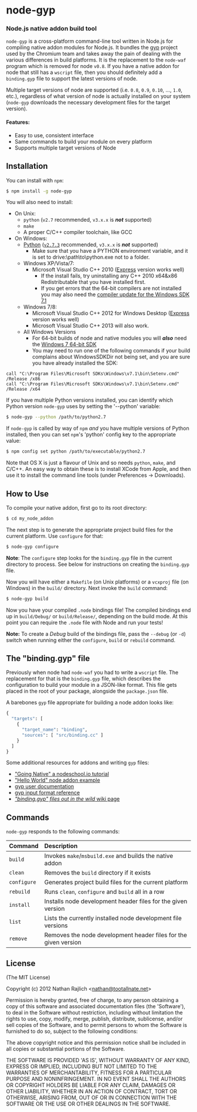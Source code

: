 node-gyp
=========
### Node.js native addon build tool

`node-gyp` is a cross-platform command-line tool written in Node.js for compiling
native addon modules for Node.js.  It bundles the [gyp](https://code.google.com/p/gyp/)
project used by the Chromium team and takes away the pain of dealing with the
various differences in build platforms. It is the replacement to the `node-waf`
program which is removed for node `v0.8`. If you have a native addon for node that
still has a `wscript` file, then you should definitely add a `binding.gyp` file
to support the latest versions of node.

Multiple target versions of node are supported (i.e. `0.8`, `0.9`, `0.10`, ..., `1.0`,
etc.), regardless of what version of node is actually installed on your system
(`node-gyp` downloads the necessary development files for the target version).

#### Features:

 * Easy to use, consistent interface
 * Same commands to build your module on every platform
 * Supports multiple target versions of Node


Installation
------------

You can install with `npm`:

``` bash
$ npm install -g node-gyp
```

You will also need to install:

  * On Unix:
    * `python` (`v2.7` recommended, `v3.x.x` is __*not*__ supported)
    * `make`
    * A proper C/C++ compiler toolchain, like GCC
  * On Windows:
    * [Python][windows-python] ([`v2.7.3`][windows-python-v2.7.3] recommended, `v3.x.x` is __*not*__ supported)
      * Make sure that you have a PYTHON environment variable, and it is set to drive:\path\to\python.exe not to a folder.
    * Windows XP/Vista/7:
      * Microsoft Visual Studio C++ 2010 ([Express][msvc2010] version works well)
        * If the install fails, try uninstalling any C++ 2010 x64&x86 Redistributable that you have installed first.
        * If you get errors that the 64-bit compilers are not installed you may also need the [compiler update for the Windows SDK 7.1]
    * Windows 7/8:
      * Microsoft Visual Studio C++ 2012 for Windows Desktop ([Express][msvc2012] version works well)
      * Microsoft Visual Studio C++ 2013 will also work.
    * All Windows Versions
      * For 64-bit builds of node and native modules you will _**also**_ need the [Windows 7 64-bit SDK][win7sdk]
      * You may need to run one of the following commands if your build complains about WindowsSDKDir not being set, and you are sure you have already installed the SDK:

```
call "C:\Program Files\Microsoft SDKs\Windows\v7.1\bin\Setenv.cmd" /Release /x86
call "C:\Program Files\Microsoft SDKs\Windows\v7.1\bin\Setenv.cmd" /Release /x64
```

If you have multiple Python versions installed, you can identify which Python
version `node-gyp` uses by setting the '--python' variable:

``` bash
$ node-gyp --python /path/to/python2.7
```

If `node-gyp` is called by way of `npm` *and* you have multiple versions of
Python installed, then you can set `npm`'s 'python' config key to the appropriate
value:

``` bash
$ npm config set python /path/to/executable/python2.7
```

Note that OS X is just a flavour of Unix and so needs `python`, `make`, and C/C++.
An easy way to obtain these is to install XCode from Apple,
and then use it to install the command line tools (under Preferences -> Downloads).

How to Use
----------

To compile your native addon, first go to its root directory:

``` bash
$ cd my_node_addon
```

The next step is to generate the appropriate project build files for the current
platform. Use `configure` for that:

``` bash
$ node-gyp configure
```

__Note__: The `configure` step looks for the `binding.gyp` file in the current
directory to process. See below for instructions on creating the `binding.gyp` file.

Now you will have either a `Makefile` (on Unix platforms) or a `vcxproj` file
(on Windows) in the `build/` directory. Next invoke the `build` command:

``` bash
$ node-gyp build
```

Now you have your compiled `.node` bindings file! The compiled bindings end up
in `build/Debug/` or `build/Release/`, depending on the build mode. At this point
you can require the `.node` file with Node and run your tests!

__Note:__ To create a _Debug_ build of the bindings file, pass the `--debug` (or
`-d`) switch when running either the `configure`, `build` or `rebuild` command.


The "binding.gyp" file
----------------------

Previously when node had `node-waf` you had to write a `wscript` file. The
replacement for that is the `binding.gyp` file, which describes the configuration
to build your module in a JSON-like format. This file gets placed in the root of
your package, alongside the `package.json` file.

A barebones `gyp` file appropriate for building a node addon looks like:

``` python
{
  "targets": [
    {
      "target_name": "binding",
      "sources": [ "src/binding.cc" ]
    }
  ]
}
```

Some additional resources for addons and writing `gyp` files:

 * ["Going Native" a nodeschool.io tutorial](http://nodeschool.io/#goingnative)
 * ["Hello World" node addon example](https://github.com/joyent/node/tree/master/test/addons/hello-world)
 * [gyp user documentation](http://code.google.com/p/gyp/wiki/GypUserDocumentation)
 * [gyp input format reference](http://code.google.com/p/gyp/wiki/InputFormatReference)
 * [*"binding.gyp" files out in the wild* wiki page](https://github.com/TooTallNate/node-gyp/wiki/%22binding.gyp%22-files-out-in-the-wild)


Commands
--------

`node-gyp` responds to the following commands:

| **Command**   | **Description**
|:--------------|:---------------------------------------------------------------
| `build`       | Invokes `make`/`msbuild.exe` and builds the native addon
| `clean`       | Removes the `build` directory if it exists
| `configure`   | Generates project build files for the current platform
| `rebuild`     | Runs `clean`, `configure` and `build` all in a row
| `install`     | Installs node development header files for the given version
| `list`        | Lists the currently installed node development file versions
| `remove`      | Removes the node development header files for the given version


License
-------

(The MIT License)

Copyright (c) 2012 Nathan Rajlich &lt;nathan@tootallnate.net&gt;

Permission is hereby granted, free of charge, to any person obtaining
a copy of this software and associated documentation files (the
'Software'), to deal in the Software without restriction, including
without limitation the rights to use, copy, modify, merge, publish,
distribute, sublicense, and/or sell copies of the Software, and to
permit persons to whom the Software is furnished to do so, subject to
the following conditions:

The above copyright notice and this permission notice shall be
included in all copies or substantial portions of the Software.

THE SOFTWARE IS PROVIDED 'AS IS', WITHOUT WARRANTY OF ANY KIND,
EXPRESS OR IMPLIED, INCLUDING BUT NOT LIMITED TO THE WARRANTIES OF
MERCHANTABILITY, FITNESS FOR A PARTICULAR PURPOSE AND NONINFRINGEMENT.
IN NO EVENT SHALL THE AUTHORS OR COPYRIGHT HOLDERS BE LIABLE FOR ANY
CLAIM, DAMAGES OR OTHER LIABILITY, WHETHER IN AN ACTION OF CONTRACT,
TORT OR OTHERWISE, ARISING FROM, OUT OF OR IN CONNECTION WITH THE
SOFTWARE OR THE USE OR OTHER DEALINGS IN THE SOFTWARE.


[windows-python]: http://www.python.org/getit/windows
[windows-python-v2.7.3]: http://www.python.org/download/releases/2.7.3#download
[msvc2010]: http://go.microsoft.com/?linkid=9709949
[msvc2012]: http://go.microsoft.com/?linkid=9816758
[win7sdk]: http://www.microsoft.com/en-us/download/details.aspx?id=8279
[compiler update for the Windows SDK 7.1]: http://www.microsoft.com/en-us/download/details.aspx?id=4422
